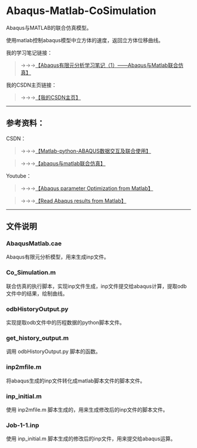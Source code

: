 # Abaqus-Matlab-CoSimulation

Abaqus与MATLAB的联合仿真模型。

使用matlab控制abaqus模型中立方体的速度，返回立方体位移曲线。

我的学习笔记链接：

>→→→[【Abaqus有限元分析学习笔记（1）——Abaqus与Matlab联合仿真】](https://blog.csdn.net/ooorczgc/article/details/130447879?csdn_share_tail=%7B%22type%22%3A%22blog%22%2C%22rType%22%3A%22article%22%2C%22rId%22%3A%22130447879%22%2C%22source%22%3A%22ooorczgc%22%7D)

我的CSDN主页链接：

>→→→[【我的CSDN主页】](https://blog.csdn.net/ooorczgc)

---

## 参考资料：

CSDN：

>→→→[【Matlab-python-ABAQUS数据交互及联合使用】](https://blog.csdn.net/hdpai2018/article/details/106113842)

>→→→[【abaqus与matlab联合仿真】](https://blog.csdn.net/mint_rain/article/details/113749323)

Youtube：

>→→→[【Abaqus parameter Optimization from Matlab】](https://www.youtube.com/watch?v=3UcHLktJ46s)

>→→→[【Read Abaqus results from Matlab】](https://www.youtube.com/watch?v=CrtS8YGCO_s)

---

## 文件说明

### AbaqusMatlab.cae

Abaqus有限元分析模型，用来生成inp文件。

### Co_Simulation.m

联合仿真的执行脚本，实现inp文件生成，inp文件提交给abaqus计算，提取odb文件中的结果，绘制曲线。

### odbHistoryOutput.py

实现提取odb文件中的历程数据的python脚本文件。

### get_history_output.m

调用 odbHistoryOutput.py 脚本的函数。

### inp2mfile.m

将abaqus生成的inp文件转化成matlab脚本文件的脚本文件。

### inp_initial.m

使用 inp2mfile.m 脚本生成的，用来生成修改后的inp文件的脚本文件。

### Job-1-1.inp

使用 inp_initial.m 脚本生成的修改后的inp文件，用来提交给abaqus运算。












